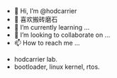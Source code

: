 - 👋 Hi, I’m @hodcarrier
- 👀 喜欢搬砖磨石
- 🌱 I’m currently learning ...
- 💞️ I’m looking to collaborate on ...
- 📫 How to reach me ...

<!---
hodcarrier/hodcarrier is a ✨ special ✨ repository because its `README.md` (this file) appears on your GitHub profile.
You can click the Preview link to take a look at your changes.
--->

- hodcarrier lab.
- bootloader, linux kernel, rtos.
